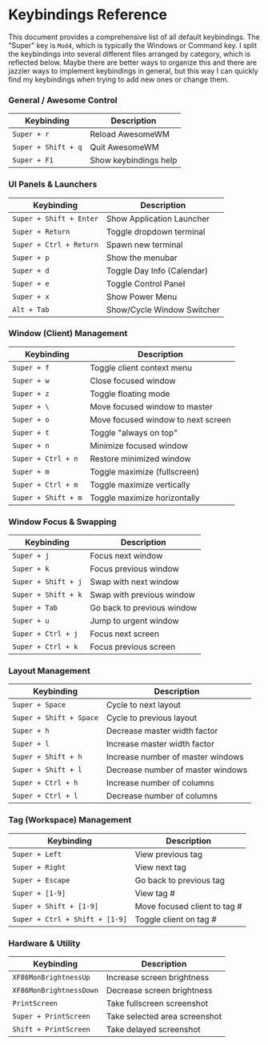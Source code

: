 # Keybindings Reference

This document provides a comprehensive list of all default keybindings. The "Super" key is `Mod4`, which is typically the Windows or Command key. I split the keybindings into several different files arranged by category, which is reflected below. Maybe there are better ways to organize this and there are jazzier ways to implement keybindings in general, but this way I can quickly find my keybindings when trying to add new ones or change them.

### General / Awesome Control

| Keybinding          | Description           |
| ------------------- | --------------------- |
| `Super + r`         | Reload AwesomeWM      |
| `Super + Shift + q` | Quit AwesomeWM        |
| `Super + F1`        | Show keybindings help |

### UI Panels & Launchers

| Keybinding              | Description                |
| ----------------------- | -------------------------- |
| `Super + Shift + Enter` | Show Application Launcher  |
| `Super + Return`        | Toggle dropdown terminal   |
| `Super + Ctrl + Return` | Spawn new terminal         |
| `Super + p`             | Show the menubar           |
| `Super + d`             | Toggle Day Info (Calendar) |
| `Super + e`             | Toggle Control Panel       |
| `Super + x`             | Show Power Menu            |
| `Alt + Tab`             | Show/Cycle Window Switcher |

### Window (Client) Management

| Keybinding          | Description                        |
| ------------------- | ---------------------------------- |
| `Super + f`         | Toggle client context menu         |
| `Super + w`         | Close focused window               |
| `Super + z`         | Toggle floating mode               |
| `Super + \`         | Move focused window to master      |
| `Super + o`         | Move focused window to next screen |
| `Super + t`         | Toggle "always on top"             |
| `Super + n`         | Minimize focused window            |
| `Super + Ctrl + n`  | Restore minimized window           |
| `Super + m`         | Toggle maximize (fullscreen)       |
| `Super + Ctrl + m`  | Toggle maximize vertically         |
| `Super + Shift + m` | Toggle maximize horizontally       |

### Window Focus & Swapping

| Keybinding          | Description                |
| ------------------- | -------------------------- |
| `Super + j`         | Focus next window          |
| `Super + k`         | Focus previous window      |
| `Super + Shift + j` | Swap with next window      |
| `Super + Shift + k` | Swap with previous window  |
| `Super + Tab`       | Go back to previous window |
| `Super + u`         | Jump to urgent window      |
| `Super + Ctrl + j`  | Focus next screen          |
| `Super + Ctrl + k`  | Focus previous screen      |

### Layout Management

| Keybinding              | Description                       |
| ----------------------- | --------------------------------- |
| `Super + Space`         | Cycle to next layout              |
| `Super + Shift + Space` | Cycle to previous layout          |
| `Super + h`             | Decrease master width factor      |
| `Super + l`             | Increase master width factor      |
| `Super + Shift + h`     | Increase number of master windows |
| `Super + Shift + l`     | Decrease number of master windows |
| `Super + Ctrl + h`      | Increase number of columns        |
| `Super + Ctrl + l`      | Decrease number of columns        |

### Tag (Workspace) Management

| Keybinding                     | Description                  |
| ------------------------------ | ---------------------------- |
| `Super + Left`                 | View previous tag            |
| `Super + Right`                | View next tag                |
| `Super + Escape`               | Go back to previous tag      |
| `Super + [1-9]`                | View tag #                   |
| `Super + Shift + [1-9]`        | Move focused client to tag # |
| `Super + Ctrl + Shift + [1-9]` | Toggle client on tag #       |

### Hardware & Utility

| Keybinding              | Description                   |
| ----------------------- | ----------------------------- |
| `XF86MonBrightnessUp`   | Increase screen brightness    |
| `XF86MonBrightnessDown` | Decrease screen brightness    |
| `PrintScreen`           | Take fullscreen screenshot    |
| `Super + PrintScreen`   | Take selected area screenshot |
| `Shift + PrintScreen`   | Take delayed screenshot       |
